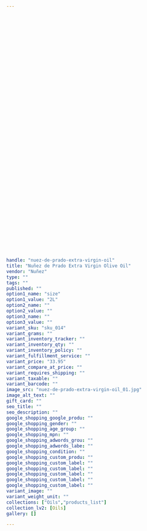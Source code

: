 ```yaml
---
 
 

 
 

 
 

 
 

 
 

 
 

 
 

 
 

 
 

 
 

 
 

 
 

 
 

 
 

 
 

handle: "nuez-de-prado-extra-virgin-oil"
title: "Nuñez de Prado Extra Virgin Olive Oil"
vendor: "Nuñez"
type: ""
tags: ""
published: ""
option1_name: "size"
option1_value: "2L"
option2_name: ""
option2_value: ""
option3_name: ""
option3_value: ""
variant_sku: "sku_014"
variant_grams: ""
variant_inventory_tracker: ""
variant_inventory_qty: ""
variant_inventory_policy: ""
variant_fulfillment_service: ""
variant_price: "33.95"
variant_compare_at_price: ""
variant_requires_shipping: ""
variant_taxable: ""
variant_barcode: ""
image_src: "nuez-de-prado-extra-virgin-oil_01.jpg"
image_alt_text: ""
gift_card: ""
seo_title: ""
seo_description: ""
google_shopping_google_produ: ""
google_shopping_gender: ""
google_shopping_age_group: ""
google_shopping_mpn: ""
google_shopping_adwords_grou: ""
google_shopping_adwords_labe: ""
google_shopping_condition: ""
google_shopping_custom_produ: ""
google_shopping_custom_label: ""
google_shopping_custom_label: ""
google_shopping_custom_label: ""
google_shopping_custom_label: ""
google_shopping_custom_label: ""
variant_image: ""
variant_weight_unit: ""
collections: ["Oils","products_list"]
collection_lv2: [Oils]
gallery: []

---
```





 
 

 
 

 
 

 
 

 
 

 
 

 
 

 
 

 
 

 
 

 
 

 
 

 
 

 
 

 
 

 
 

 
 

 
 

 
 

 
 

 
 

 
 

 
 

 
 

 
 

 
 

 
 

 
 

 
 

 
 

 
 

 
 

 
 

